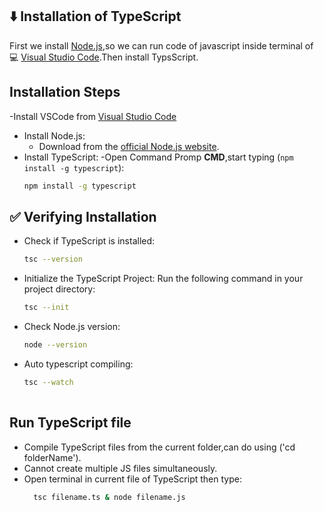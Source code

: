 ## ⬇️ Installation of TypeScript
First we install [Node.js](https://nodejs.org/),so we can run code of javascript inside terminal of 💻 [Visual Studio Code](https://code.visualstudio.com/).Then install TypsScript. 
 
## Installation  Steps
-Install VSCode from  [Visual Studio Code](https://code.visualstudio.com/download)
- Install Node.js:
  - Download from the [official Node.js website](https://nodejs.org/).
- Install TypeScript:
  -Open Command Promp **CMD**,start typing (`npm install -g typescript`):
  ```bash
  npm install -g typescript

## ✅ Verifying Installation
- Check if TypeScript is installed:
  ```bash
  tsc --version
- Initialize the TypeScript Project: Run the following command in your project directory:
  ```bash
  tsc --init
- Check Node.js version:
  ```bash
  node --version
- Auto typescript compiling:
  ```bash
  tsc --watch
 
## Run TypeScript file 
- Compile TypeScript files from the current folder,can do using ('cd folderName').
- Cannot create multiple JS files simultaneously.
- Open terminal in current file of TypeScript then type:
  ```bash
    tsc filename.ts & node filename.js
